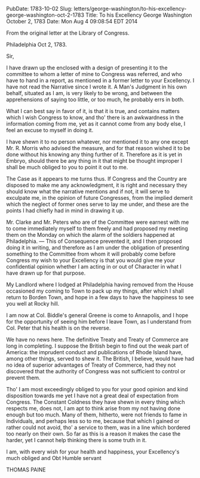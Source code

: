 PubDate: 1783-10-02
Slug: letters/george-washington/to-his-excellency-george-washington-oct-2-1783
Title: To his Excellency George Washington   October 2, 1783
Date: Mon Aug  4 09:08:54 EDT 2014

   From the original letter at the Library of Congress.
   
   Philadelphia Oct 2, 1783.

   Sir,

   I have drawn up the enclosed with a design of presenting it to the
   committee to whom a letter of mine to Congress was referred, and who have
   to hand in a report, as mentioned in a former letter to your Excellency. I
   have not read the Narrative since I wrote it. A Man's Judgment in his own
   behalf, situated as I am, is very likely to be wrong, and between the
   apprehensions of saying too little, or too much, he probably errs in both.

   What I can best say in favor of it, is that it is true, and contains
   matters which I wish Congress to know, and tho' there is an awkwardness
   in the information coming from me, yet as it cannot come from any body
   else, I feel an excuse to myself in doing it.

   I have shewn it to no person whatever, nor mentioned it to any one except
   Mr. R. Morris who advised the measure, and for that reason wished it
   to be done without his knowing any thing further of it. Therefore as it is
   yet in Embryo, should there be any thing in it that might be thought
   improper I shall be much obliged to you to point it out to me.

   The Case as it appears to me turns thus. If Congress and the Country are
   disposed to make me any acknowledgment, it is right and necessary they
   should know what the narrative mentions and if not, it will serve to
   exculpate me, in the opinion of future Congresses, from the implied
   demerit which the neglect of former ones serve to lay me under, and these
   are the points I had chiefly had in mind in drawing it up.

   Mr. Clarke and Mr. Peters who are of the Committee were earnest with me to
   come immediately myself to them freely and had proposed my meeting them on
   the Monday on which the alarm of the soldiers happened at Philadelphia. &mdash; 
   This of Consequence prevented it, and I then proposed doing it in writing,
   and therefore as I am under the obligation of presenting something to the
   Committee from whom it will probably come before Congress my wish to your
   Excellency is that you would give me your confidential opinion whether I
   am acting in or out of Character in what I have drawn up for that purpose.

   My Landlord where I lodged at Philadelphia having removed from the House
   occasioned my coming to Town to pack up my things, after which I shall
   return to Borden Town, and hope in a few days to have the happiness to see
   you well at Rocky hill.

   I am now at Col. Biddle's general Greene is come to Annapolis, and I hope
   for the opportunity of seeing him before I leave Town, as I understand
   from Col. Peter that his health is on the reverse.

   We have no news here. The definitive Treaty and Treaty of Commerce are
   long in completing. I suppose the British begin to find out the weak part
   of America: the imprudent conduct and publications of Rhode Island have,
   among other things, served to shew it. The British, I believe, would have
   had no idea of superior advantages of Treaty of Commerce, had they not
   discovered that the authority of Congress was not sufficient to control or
   prevent them.

   Tho' I am most exceedingly obliged to you for your good opinion and kind
   disposition towards me yet I have not a great deal of expectation from
   Congress. The Constant Coldness they have shewn in every thing which
   respects me, does not, I am apt to think arise from my not having done
   enough but too much. Many of them, hitherto, were not friends to fame in
   Individuals, and perhaps less so to me, because that which I gained or
   rather could not avoid, tho' a service to them, was in a line which
   bordered too nearly on their own. So far as this is a reason it makes the
   case the harder, yet I cannot help thinking there is some truth in it.

   I am, with every wish for your health and happiness, your Excellency's much
   obliged and Obt Humble servant

   THOMAS PAINE
